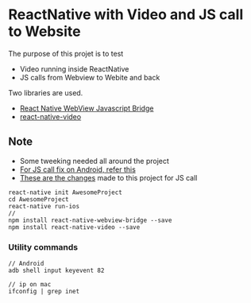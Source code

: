 ReactNative with Video and JS call to Website
=============================================

The purpose of this projet is to test     

 - Video running inside ReactNative
 - JS calls from Webview to Webite and back


Two libraries are used.          

 - [React Native WebView Javascript Bridge][1]
 - [react-native-video][2]

## Note
 - Some tweeking needed all around the project 
 - [For JS call fix on Android, refer this][3]
 - [These are the changes][4] made to this project for JS call

```
react-native init AwesomeProject
cd AwesomeProject
react-native run-ios
//
npm install react-native-webview-bridge --save
npm install react-native-video --save
```

### Utility commands

```
// Android
adb shell input keyevent 82

// ip on mac
ifconfig | grep inet
```






[1]: https://github.com/alinz/react-native-webview-bridge
[2]: https://github.com/react-native-community/react-native-video
[3]: https://github.com/alinz/react-native-webview-bridge/issues/130
[4]: https://github.com/saumya/RNwebJSnLocalVideo/commit/fd9748e46f161714030b701f90394ac9887570a5